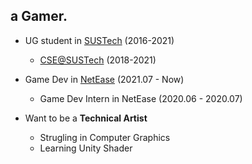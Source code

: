 ## a Gamer.

* UG student in [SUSTech](https://www.sustech.edu.cn/) (2016-2021)
  * [CSE@SUSTech](http://cse.sustech.edu.cn/) (2018-2021)
  
* Game Dev in [NetEase](http://game.163.com/) (2021.07 - Now)
  * Game Dev Intern in NetEase (2020.06 - 2020.07)

* Want to be a **Technical Artist**
  * Strugling in Computer Graphics
  * Learning Unity Shader

<!--
**DiogerChen/DiogerChen** is a ✨ _special_ ✨ repository because its `README.md` (this file) appears on your GitHub profile.

Here are some ideas to get you started:

- 🔭 I’m currently working on ...
- 🌱 I’m currently learning ...
- 👯 I’m looking to collaborate on ...
- 🤔 I’m looking for help with ...
- 💬 Ask me about ...
- 📫 How to reach me: ...
- 😄 Pronouns: ...
- ⚡ Fun fact: ...
-->

